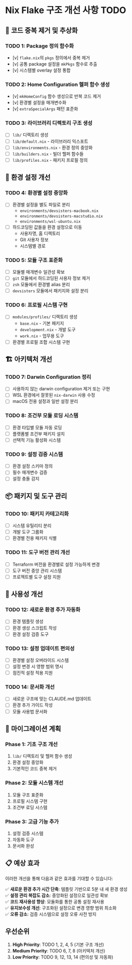 # Nix Flake 구조 개선 사항 TODO

## 🔧 코드 중복 제거 및 추상화

### TODO 1: Package 정의 함수화

- [v] `flake.nix`의 `pkgs` 정의에서 중복 제거
- [v] 공통 package 설정을 `mkPkgs` 함수로 추출
- [v] 시스템별 overlay 설정 통합

### TODO 2: Home Configuration 헬퍼 함수 생성

- [v] `mkHomeConfig` 함수 생성으로 반복 코드 제거
- [v] 환경별 설정을 매개변수화
- [v] `extraSpecialArgs` 패턴 표준화

### TODO 3: 라이브러리 디렉토리 구조 생성

- [ ] `lib/` 디렉토리 생성
- [ ] `lib/default.nix` - 라이브러리 익스포트
- [ ] `lib/environments.nix` - 환경 정의 중앙화
- [ ] `lib/builders.nix` - 빌더 헬퍼 함수들
- [ ] `lib/profiles.nix` - 패키지 프로필 정의

## 🎯 환경 설정 개선

### TODO 4: 환경별 설정 중앙화

- [ ] 환경별 설정을 별도 파일로 분리
  - `environments/devsisters-macbook.nix`
  - `environments/devsisters-macstudio.nix`  
  - `environments/wsl-ubuntu.nix`
- [ ] 하드코딩된 값들을 환경 설정으로 이동
  - 사용자명, 홈 디렉토리
  - Git 사용자 정보
  - 시스템별 경로

### TODO 5: 모듈 구조 표준화

- [ ] 모듈별 매개변수 일관성 확보
- [ ] `git` 모듈에서 하드코딩된 사용자 정보 제거
- [ ] `zsh` 모듈에서 환경별 alias 분리
- [ ] `devsisters` 모듈에서 패키지와 설정 분리

### TODO 6: 프로필 시스템 구현

- [ ] `modules/profiles/` 디렉토리 생성
  - `base.nix` - 기본 패키지
  - `development.nix` - 개발 도구
  - `work.nix` - 업무용 도구
- [ ] 환경별 프로필 조합 시스템 구현

## 🏗️ 아키텍처 개선

### TODO 7: Darwin Configuration 정리

- [ ] 사용하지 않는 darwin configuration 제거 또는 구현
- [ ] WSL 환경에서 잘못된 `nix-darwin` 사용 수정
- [ ] macOS 전용 설정과 일반 설정 분리

### TODO 8: 조건부 모듈 로딩 시스템

- [ ] 환경 타입별 모듈 자동 로딩
- [ ] 플랫폼별 조건부 패키지 설치
- [ ] 선택적 기능 활성화 시스템

### TODO 9: 설정 검증 시스템

- [ ] 환경 설정 스키마 정의
- [ ] 필수 매개변수 검증
- [ ] 설정 충돌 감지

## 📦 패키지 및 도구 관리

### TODO 10: 패키지 카테고리화

- [ ] 시스템 유틸리티 분리
- [ ] 개발 도구 그룹화
- [ ] 환경별 전용 패키지 식별

### TODO 11: 도구 버전 관리 개선

- [ ] Terraform 버전을 환경별로 설정 가능하게 변경
- [ ] 도구 버전 중앙 관리 시스템
- [ ] 프로젝트별 도구 설정 지원

## 🔄 사용성 개선

### TODO 12: 새로운 환경 추가 자동화

- [ ] 환경 템플릿 생성
- [ ] 환경 생성 스크립트 작성
- [ ] 환경 설정 검증 도구

### TODO 13: 설정 업데이트 편의성

- [ ] 환경별 설정 오버라이드 시스템
- [ ] 설정 변경 시 영향 범위 명시
- [ ] 점진적 설정 적용 지원

### TODO 14: 문서화 개선

- [ ] 새로운 구조에 맞는 CLAUDE.md 업데이트
- [ ] 환경 추가 가이드 작성
- [ ] 모듈 사용법 문서화

## 🚀 마이그레이션 계획

### Phase 1: 기초 구조 개선

1. `lib/` 디렉토리 및 헬퍼 함수 생성
2. 환경 설정 중앙화
3. 기본적인 코드 중복 제거

### Phase 2: 모듈 시스템 개선

1. 모듈 구조 표준화
2. 프로필 시스템 구현
3. 조건부 로딩 시스템

### Phase 3: 고급 기능 추가

1. 설정 검증 시스템
2. 자동화 도구
3. 문서화 완성

## 📋 예상 효과

이러한 개선을 통해 다음과 같은 효과를 기대할 수 있습니다:

✅ **새로운 환경 추가 시간 단축**: 템플릿 기반으로 5분 내 새 환경 생성  
✅ **설정 관리 복잡도 감소**: 중앙화된 설정으로 일관성 확보  
✅ **코드 재사용성 향상**: 모듈화를 통한 공통 설정 재사용  
✅ **유지보수성 개선**: 구조화된 설정으로 변경 영향 범위 최소화  
✅ **오류 감소**: 검증 시스템으로 설정 오류 사전 방지  

## 우선순위

1. **High Priority**: TODO 1, 2, 4, 5 (기본 구조 개선)
2. **Medium Priority**: TODO 6, 7, 8 (아키텍처 개선)  
3. **Low Priority**: TODO 9, 12, 13, 14 (편의성 및 자동화)
